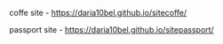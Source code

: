 coffe site - https://daria10bel.github.io/sitecoffe/


passport site - https://daria10bel.github.io/sitepassport/
